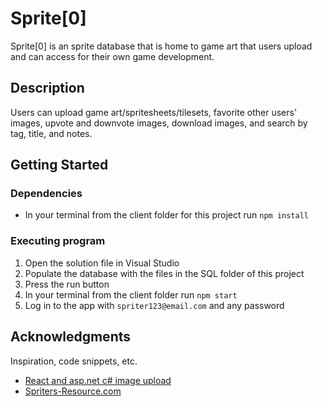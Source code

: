 # Sprite[0]

Sprite[0] is an sprite database that is home to game art that users upload and can access for their own game development.

## Description

Users can upload game art/spritesheets/tilesets, favorite other users' images, upvote and downvote images, download images, and search by tag, title, and notes.

## Getting Started

### Dependencies

* In your terminal from the client folder for this project run `npm install`

### Executing program

1. Open the solution file in Visual Studio
2. Populate the database with the files in the SQL folder of this project
3. Press the run button
4. In your terminal from the client folder run `npm start`
5. Log in to the app with `spriter123@email.com` and any password

## Acknowledgments

Inspiration, code snippets, etc.
* [React and asp.net c# image upload](https://github.com/CodAffection/React-Asp.Net-Core-API---Image-Upload-Retrieve-Update-and-Delete-/tree/master/employee-register-client/src/components)
* [Spriters-Resource.com](https://www.spriters-resource.com/)
